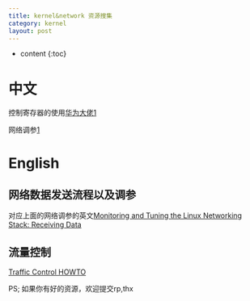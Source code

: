 ```yaml
---
title: kernel&network 资源搜集
category: kernel
layout: post
---
```

* content
{:toc}

# 中文
控制寄存器的使用[华为大佬1](http://ilinuxkernel.com/?p=606)

网络调参[1](https://arthurchiao.github.io/blog/tuning-stack-tx-zh-1/)

# English

## 网络数据发送流程以及调参
对应上面的网络调参的英文[Monitoring and Tuning the Linux Networking Stack: Receiving Data](https://blog.packagecloud.io/eng/2016/06/22/monitoring-tuning-linux-networking-stack-receiving-data/)

## 流量控制
[Traffic Control HOWTO](http://tldp.org/HOWTO/Traffic-Control-HOWTO/)



PS; 如果你有好的资源，欢迎提交rp,thx
